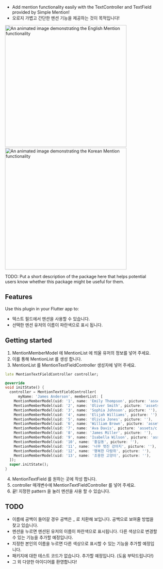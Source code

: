 - Add mention functionality easily with the TextController and TextField provided by Simple Mention!
- 오로지 가볍고 간단한 멘션 기능을 제공하는 것이 목적입니다!


<p>
  <img src="https://github.com/arcanine33/simple_mention/assets/39107341/0bfde0b8-e1e9-4e32-b0c1-741ae96e538f"
    alt="An animated image demonstrating the English Mention functionality" height="400"/>
  &nbsp;&nbsp;&nbsp;&nbsp;
  <img src="https://github.com/arcanine33/simple_mention/assets/39107341/e170462c-8de7-4067-8914-eb0d5344d8f2"
   alt="An animated image demonstrating the Korean Mention functionality " height="400"/>
</p>



TODO: Put a short description of the package here that helps potential users
know whether this package might be useful for them.

## Features
Use this plugin in your Flutter app to:
- 텍스트 필드에서 멘션을 사용할 수 있습니다.
- 선택한 멘션 유저의 이름이 파란색으로 표시 됩니다.

## Getting started
1. MentionMemberModel 에 MentionList 에 띄울 유저의 정보를 넣어 주세요.
2. 이를 통해 MentionList 를 생성 합니다.
3. MentionList 를 MentionTextFieldController 생성자에 넣어 주세요.

```dart
late MentionTextFieldController controller;

@override
void initState() {
  controller = MentionTextFieldController(
      myName: 'James Anderson', memberList: [
    MentionMemberModel(uid: '1', name: 'Emily Thompson', picture: 'assets/b.jpg'),
    MentionMemberModel(uid: '2', name: 'Oliver Smith', picture: 'assets/a.jpg'),
    MentionMemberModel(uid: '3', name: 'Sophia Johnson', picture: ''),
    MentionMemberModel(uid: '4', name: 'Elijah Williams', picture: ''),
    MentionMemberModel(uid: '5', name: 'Olivia Jones', picture: ''),
    MentionMemberModel(uid: '6', name: 'William Brown', picture: 'assets/d.jpg'),
    MentionMemberModel(uid: '7', name: 'Ava Davis', picture: 'assets/c.jpg'),
    MentionMemberModel(uid: '8', name: 'James Miller', picture: ''),
    MentionMemberModel(uid: '9', name: 'Isabella Wilson', picture: 'assets/e.jpg'),
    MentionMemberModel(uid: '10', name: '홍길동', picture: ''),
    MentionMemberModel(uid: '11', name: '너무 멋진 강아지', picture: ''),
    MentionMemberModel(uid: '12', name: '행복한 다람쥐', picture: ''),
    MentionMemberModel(uid: '13', name: '조용한 고양이', picture: ''),
  ]);
  super.initState();
} 
```

4. MentionTextField 를 원하는 곳에 작성 합니다.
5. controller 매개변수에 MentionTextFieldController 를 넣어 주세요.
6. 끝! 지정한 pattern 을 눌러 멘션을 사용 할 수 있습니다.


## TODO
- 이름에 공백이 들어갈 경우 공백은 _ 로 치환해 보입니다. 공백으로 보여줄 방법을 찾고 있습니다.
- 멘션을 누르면 멘션된 유저의 이름이 파란색으로 표시됩니다. 다른 색상으로 변경할 수 있는 기능을 추가할 예정입니다.
- 지정한 본인의 이름을 누르면 다른 색상으로 표시할 수 있는 기능을 추가할 예정입니다.
- 패키지에 대한 테스트 코드가 없습니다. 추가할 예정입니다. (도움 부탁드립니다!)
- 그 외 다양한 아이디어를 환영합니다!
